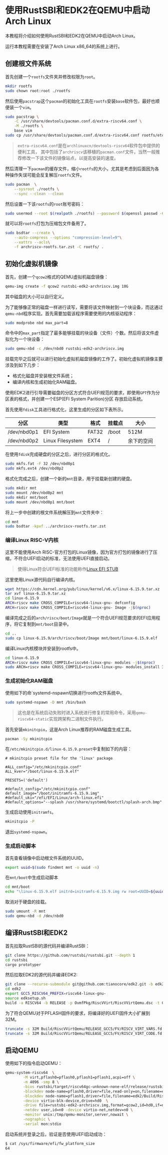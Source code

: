 # 使用RustSBI和EDK2在QEMU中启动Arch Linux

本教程将介绍如何使用RustSBI和EDK2在QEMU中启动Arch Linux。

运行本教程需要在安装了Arch Linux x86_64的系统上进行。

## 创建根文件系统

首先创建一个`rootfs`文件夹并修改权限为`root`。

```bash
mkdir rootfs
sudo chown root:root ./rootfs
```

然后使用`pacstrap`这个`pacman`的初始化工具在`rootfs`安装`base`软件包，最好也顺便装一个`vim`。

```bash
sudo pacstrap \
	-C /usr/share/devtools/pacman.conf.d/extra-riscv64.conf \
	-M ./rootfs \
	base vim
sudo cp /usr/share/devtools/pacman.conf.d/extra-riscv64.conf rootfs/etc/
```

> `extra-riscv64.conf`是在`archlinuxcn/devtools-riscv64`软件包中提供的便利工具，
> 其中包括了`archriscv`该移植的`pacman.conf`文件，当然一般推荐修改一下该文件的镜像站点，以提高安装的速度。

然后清理一下`pacman`的缓存文件，缩小`rootfs`的大小，尤其是考虑到后面因为各种操作失误可能会反复解压`rootfs`文件。

```bash
sudo pacman  \
	--sysroot ./rootfs \
	--sync --clean --clean
```

然后设置一下该`rootfs`的`root`账号密码：

```bash
sudo usermod --root $(realpath ./rootfs) --password $(openssl passwd -6 "$password") root
```

就可以将`rootfs`打包为压缩包文件备用了。

```bash
sudo bsdtar --create \
    --auto-compress --options "compression-level=9"\
    --xattrs --acls\
    -f archriscv-rootfs.tar.zst -C rootfs/ .
```

## 初始化虚拟机镜像

首先，创建一个`qcow2`格式的QEMU虚拟机磁盘镜像：

```bash
qemu-img create -f qcow2 rustsbi-edk2-archriscv.img 10G
```

其中磁盘的大小可以自行定义。

为了能够像正常的磁盘一样进行读写，需要将该文件映射到一个块设备，而这通过`qemu-nbd`程序实现。首先需要加载该程序需要使用的内核驱动程序：

```bash
sudo modprobe nbd max_part=8
```

命令中的`max_part`指定了最多能够挂载的块设备（文件）个数。然后将该文件虚拟化为一个块设备：

```bash
sudo qemu-nbd -c /dev/nbd0 rustsbi-edk2-archriscv.img
```

挂载完毕之后就可以进行初始化虚拟机磁盘镜像的工作了。初始化虚拟机镜像主要涉及到如下几步：

- 格式化磁盘并安装根文件系统；
- 编译内核和生成初始化RAM磁盘。

使用EDK2进行引导需要磁盘的分区方式符合UEFI规范的要求，即使用`GPT`作为分区表的格式，并创建一个ESP(EFI System Parition)分区
存放启动系统。

首先使用`fdisk`工具进行格式化，这里生成的分区如下表所示。

| 分区          | 类型        | 格式  | 挂载点 | 大小       |
| ------------ | ---------- | ------ | ----- | ------ | 
| /dev/nbd0p1  | EFI System |FAT32     | /boot  | 512M       |
| /dev/nbd0p2  | Linux Filesystem |EXT4      | /      | 余下的空间 |

在使用`fdisk`完成硬盘的分区之后，进行分区的格式化。

```bash
sudo mkfs.fat -F 32 /dev/nbd0p1
sudo mkfs.ext4 /dev/nbd0p2
```

格式化完成之后，创建一个新的`mnt`目录，用于挂载新创建的硬盘。

```bash
sudo mkdir mnt
sudo mount /dev/nbd0p2 mnt
sudo mkdir mnt/boot
sudo mount /dev/nbd0p1 mnt/boot
```

将上一步中创建的根文件系统解压到`mnt`文件夹中：

```bash
cd mnt
sudo bsdtar -kpxf ../archriscv-rootfs.tar.zst
```

### 编译Linux RISC-V内核

这里不能使用Arch RISC-官方打包的Linux镜像，因为官方打包的镜像进行了压缩，不符合UEFI启动的标准，无法使用UEFI直接启动。

> 使得Linux符合UEFI标准的功能称作[Linux EFI STUB](https://docs.kernel.org/admin-guide/efi-stub.html)

这里使用Linux源代码自行编译内核。

```bash
wget https://cdn.kernel.org/pub/linux/kernel/v6.x/linux-6.15.9.tar.xz
tar xvf linux-6.15.9.tar.xz
cd linux-6.15.9
ARCH=riscv make CROSS_COMPILE=riscv64-linux-gnu- defconfig
ARCH=riscv make CROSS_COMPILE=riscv64-linux-gnu- Image -j$(nproc)
```
编译完成之后的`arch/riscv/boot/Image`就是一个符合UEFI规范要求的EFI应用程序，将它复制到`mnt/boot`目录中。

```bash
cd ..
sudo cp linux-6.15.9/arch/riscv/boot/Image mnt/boot/linux-6.15.9.elf
```

编译Linux内核模块并安装到rootfs中。

```bash
cd linux-6.15.9
ARCH=riscv make CROSS_COMPILE=riscv64-linux-gnu- modules -j$(nproc)
sudo ARCH=riscv make CROSS_COMPILE=riscv64-linux-gnu- modules_install INSTALL_MOD_PATH=../mnt/usr
```

### 生成初始化RAM磁盘

使用如下的命`systemd-nspawn切换进行rootfs文件系统中。

```bash
sudo systemd-nspawn -D mnt /bin/bash
```

> 这也是在系统启动失败时进入系统进行修复的常用命令，采用`qemu-riscv64-static`实现跨架构二进制文件执行。

首先安装`mkinitcpio`，这是Arch Linux推荐的RAM磁盘生成工具。

```bash
pacman -Sy mkinitcpio
```

在`/etc/mkinitcpio.d/linux-6.15.9.preset`中复制如下的内容：

```
# mkinitcpio preset file for the 'linux' package

#ALL_config="/etc/mkinitcpio.conf"
ALL_kver="/boot/linux-6.15.9.elf"

PRESETS=('default')

#default_config="/etc/mkinitcpio.conf"
default_image="/boot/initramfs-6.15.9.img"
#default_uki="/efi/EFI/Linux/arch-linux.efi"
#default_options="--splash /usr/share/systemd/bootctl/splash-arch.bmp"
```

生成启动使用`initramfs`。

```bash
mkinitcpio -P
```

退出`systemd-nspawn`。

### 生成启动脚本

首先查看镜像中启动根文件系统的UUID。

```bash
export uuid=$(sudo findmnt mnt -o uuid -n)
```

在`mnt/boot`中生成启动脚本

```bash
cd mnt/boot
echo "\linux-6.15.9.elf initrd=initramfs-6.15.9.img rw root=UUID=${uuid} rootwait console=ttyS0,115200" | sudo tee startup.nsh
```

取消对于硬盘的挂载。

```bash
sudo umount -R mnt
sudo qemu-nbd -d /dev/nbd0
```

## 编译RustSBI和EDK2

首先拉取RustSBI的源代码并编译RustSBI：

```bash
git clone https://github.com/rustsbi/rustsbi.git --depth 1
cd rustsbi
cargo prototyper
```

然后拉取EDK2的源代码并编译EDK2:

```bash
git clone --recurse-submodule git@github.com:tianocore/edk2.git -b edk2-stable202505
cd edk2
export GCC5_RISCV64_PREFIX=riscv64-linux-gnu-
source edksetup.sh
build -a RISCV64 -b RELEASE -p OvmfPkg/RiscVVirt/RiscVVirtQemu.dsc -t GCC5
```

为了符合QEMU对于PFLASH固件的要求，将编译好的UEFI固件大小扩展到32M。

```bash
truncate -s 32M Build/RiscVVirtQemu/RELEASE_GCC5/FV/RISCV_VIRT_VARS.fd 
truncate -s 32M Build/RiscVVirtQemu/RELEASE_GCC5/FV/RISCV_VIRT_CODE.fd
```

## 启动QEMU

使用如下的指令启动QEMU：

```bash
qemu-system-riscv64  \
        -M virt,pflash0=pflash0,pflash1=pflash1,acpi=off \
        -m 4096 -smp 8 \
        -bios rustsbi/target/riscv64gc-unknown-none-elf/release/rustsbi-prototyper-dynamic.bin \
        -blockdev node-name=pflash0,driver=file,read-only=on,filename=edk2/Build/RiscVVirtQemu/RELEASE_GCC5/FV/RISCV_VIRT_CODE.fd  \
        -blockdev node-name=pflash1,driver=file,filename=edk2/Build/RiscVVirtQemu/RELEASE_GCC5/FV/RISCV_VIRT_VARS.fd \
        -device virtio-blk-device,drive=hd0  \
        -drive file=rustsbi-edk2-archriscv.img,format=qcow2,id=hd0,if=none \
        -netdev user,id=n0 -device virtio-net,netdev=n0 \
        -monitor unix:/tmp/qemu-monitor,server,nowait \
        -nographic \
        -serial mon:stdio
```

启动系统并登录之后，验证是否使用UEFI启动成功：

```bash
$ cat /sys/firmware/efi/fw_platform_size 
64
```
